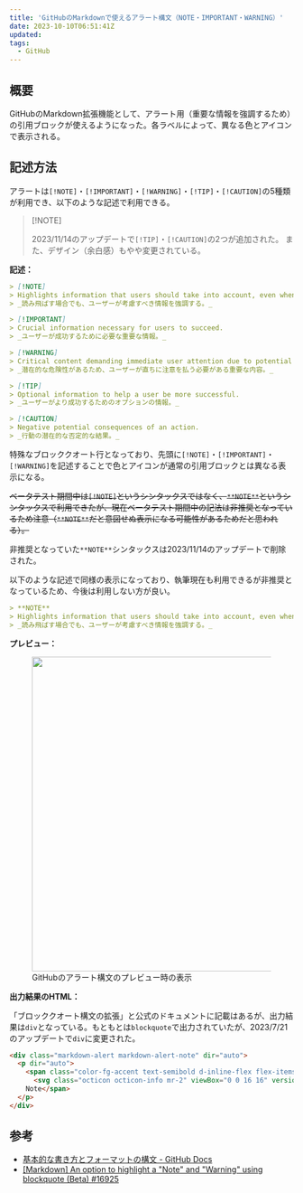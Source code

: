 ```yaml
---
title: 'GitHubのMarkdownで使えるアラート構文（NOTE・IMPORTANT・WARNING）'
date: 2023-10-10T06:51:41Z
updated:
tags:
  - GitHub
---
```


## 概要

GitHubのMarkdown拡張機能として、アラート用（重要な情報を強調するため）の引用ブロックが使えるようになった。各ラベルによって、異なる色とアイコンで表示される。

## 記述方法

アラートは`[!NOTE]`・`[!IMPORTANT]`・`[!WARNING]`・`[!TIP]`・`[!CAUTION]`の5種類が利用でき、以下のような記述で利用できる。

> <!-- textlint-disable -->[!NOTE]<!-- textlint-enable -->
>
> 2023/11/14のアップデートで`[!TIP]`・`[!CAUTION]`の2つが追加された。
> また、デザイン（余白感）もやや変更されている。

**記述：**

```md
> [!NOTE]
> Highlights information that users should take into account, even when skimming.
> _読み飛ばす場合でも、ユーザーが考慮すべき情報を強調する。_

> [!IMPORTANT]
> Crucial information necessary for users to succeed.
> _ユーザーが成功するために必要な重要な情報。_

> [!WARNING]
> Critical content demanding immediate user attention due to potential risks.
> _潜在的な危険性があるため、ユーザーが直ちに注意を払う必要がある重要な内容。_

> [!TIP]
> Optional information to help a user be more successful.
> _ユーザーがより成功するためのオプションの情報。_

> [!CAUTION]
> Negative potential consequences of an action.
> _行動の潜在的な否定的な結果。_
```

特殊なブロッククオート行となっており、先頭に`[!NOTE]`・`[!IMPORTANT]`・`[!WARNING]`を記述することで色とアイコンが通常の引用ブロックとは異なる表示になる。

<del datetime="2023-11-25T23:00:00Z">ベータテスト期間中は`[!NOTE]`というシンタックスではなく、`**NOTE**`というシンタックスで利用できたが、現在ベータテスト期間中の記法は非推奨となっているため注意（`**NOTE**`だと意図せぬ表示になる可能性があるためだと思われる）。</del>

非推奨となっていた`**NOTE**`シンタックスは2023/11/14のアップデートで削除された。

以下のような記述で同様の表示になっており、執筆現在も利用できるが非推奨となっているため、今後は利用しない方が良い。

```md
> **NOTE**
> Highlights information that users should take into account, even when skimming.
> _読み飛ばす場合でも、ユーザーが考慮すべき情報を強調する。_
```

**プレビュー：**

<figure>
  <img src="https://github.com/hiro0218/article/assets/3617124/38584e62-4e49-4c8a-8306-f189c5056716" width="694" height="557" alt="" />
  <figcaption>GitHubのアラート構文のプレビュー時の表示</figcaption>
</figure>

**出力結果のHTML：**

「ブロッククオート構文の拡張」と公式のドキュメントに記載はあるが、出力結果は`div`となっている。もともとは`blockquote`で出力されていたが、2023/7/21のアップデートで`div`に変更された。

<!-- prettier-ignore -->
```html
<div class="markdown-alert markdown-alert-note" dir="auto">
  <p dir="auto">
    <span class="color-fg-accent text-semibold d-inline-flex flex-items-center mb-1">
      <svg class="octicon octicon-info mr-2" viewBox="0 0 16 16" version="1.1" width="16" height="16" aria-hidden="true"><path d="M0 8a8 8 0 1 1 16 0A8 8 0 0 1 0 8Zm8-6.5a6.5 6.5 0 1 0 0 13 6.5 6.5 0 0 0 0-13ZM6.5 7.75A.75.75 0 0 1 7.25 7h1a.75.75 0 0 1 .75.75v2.75h.25a.75.75 0 0 1 0 1.5h-2a.75.75 0 0 1 0-1.5h.25v-2h-.25a.75.75 0 0 1-.75-.75ZM8 6a1 1 0 1 1 0-2 1 1 0 0 1 0 2Z"></path></svg>
    Note</span>
  </p>
</div>
```

## 参考

- [基本的な書き方とフォーマットの構文 - GitHub Docs](https://docs.github.com/ja/get-started/writing-on-github/getting-started-with-writing-and-formatting-on-github/basic-writing-and-formatting-syntax#alerts)
- [[Markdown] An option to highlight a "Note" and "Warning" using blockquote (Beta) #16925](https://github.com/orgs/community/discussions/16925)

